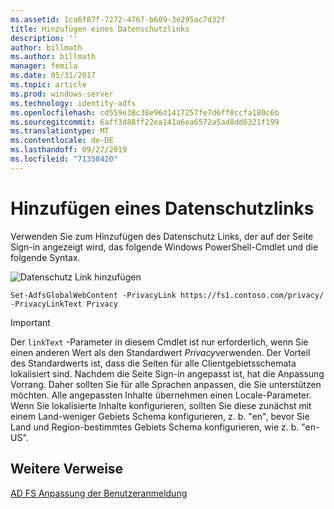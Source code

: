 ```yaml
---
ms.assetid: 1ca6f87f-7272-4767-b609-3e295ac7d32f
title: Hinzufügen eines Datenschutzlinks
description: ''
author: billmath
ms.author: billmath
manager: femila
ms.date: 05/31/2017
ms.topic: article
ms.prod: windows-server
ms.technology: identity-adfs
ms.openlocfilehash: cd559e38c38e96d1417257fe7d6ff8ccfa180c6b
ms.sourcegitcommit: 6aff3d88ff22ea141a6ea6572a5ad8dd6321f199
ms.translationtype: MT
ms.contentlocale: de-DE
ms.lasthandoff: 09/27/2019
ms.locfileid: "71358420"
---
```

# <a name="add-privacy-link"></a>Hinzufügen eines Datenschutzlinks 


Verwenden Sie zum Hinzufügen des Datenschutz Links, der auf der Seite Sign\-in angezeigt wird, das folgende Windows PowerShell-Cmdlet und die folgende Syntax.  

![Datenschutz Link hinzufügen](media/AD-FS-user-sign-in-customization/ADFS_Blue_Custom2.png) 
  
 
`Set-AdfsGlobalWebContent -PrivacyLink https://fs1.contoso.com/privacy/ -PrivacyLinkText Privacy`  
 
  
> [!IMPORTANT]  
> Der `linkText` -Parameter in diesem Cmdlet ist nur erforderlich, wenn Sie einen anderen Wert als den Standardwert *Privacy*verwenden. Der Vorteil des Standardwerts ist, dass die Seiten für alle Clientgebietsschemata lokalisiert sind. Nachdem die Seite Sign\-in angepasst ist, hat die Anpassung Vorrang. Daher sollten Sie für alle Sprachen anpassen, die Sie unterstützen möchten. Alle angepassten Inhalte übernehmen einen Locale-Parameter. Wenn Sie lokalisierte Inhalte konfigurieren, sollten Sie diese zunächst mit einem Land\-weniger Gebiets Schema konfigurieren, z. b. "en", bevor Sie Land und Region\-bestimmtes Gebiets Schema konfigurieren, wie z. b. "en\-US".  

## <a name="additional-references"></a>Weitere Verweise 
[AD FS Anpassung der Benutzeranmeldung](AD-FS-user-sign-in-customization.md)  
